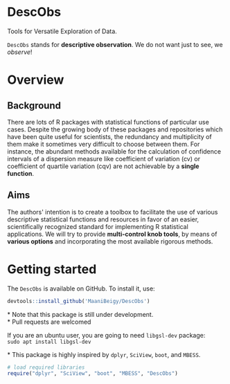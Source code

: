 # DescObs
Tools for Versatile Exploration of Data.

`DescObs` stands for **descriptive observation**. 
We do not want just to see, we *observe*! 

# Overview
## Background
There are lots of R packages with statistical functions of particular use cases.
Despite the growing body of these packages and repositories which have been
quite useful for scientists, the redundancy and multiplicity of them
make it sometimes very difficult to choose between them. For instance, the 
abundant methods available for the calculation of confidence intervals of a 
dispersion measure like coefficient of variation (cv) or coefficient of quartile variation (cqv) are not achievable by a **single function**.
## Aims
The authors' intention is to create a toolbox to facilitate the use of various 
descriptive statistical functions and resources in favor of an easier, 
scientifically recognized standard for implementing R statistical applications. 
We will try to provide **multi-control knob tools**, by means of 
**various options** and incorporating the most available rigorous methods. 

# Getting started

The `DescObs` is available on GitHub. To install it, use:  

```r
devtools::install_github('MaaniBeigy/DescObs')  
```
\* Note that this package is still under development.   
\* Pull requests are welcomed   

If you are an ubuntu user, you are going to need `libgsl-dev` package:    
`sudo apt install libgsl-dev`   

\* This package is highly inspired by `dplyr`, `SciView`, `boot`, and `MBESS`.

```r
# load required libraries  
require("dplyr", "SciView", "boot", "MBESS", "DescObs")  
```

